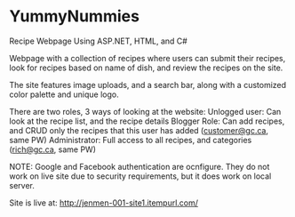 # YummyNummies
Recipe Webpage Using ASP.NET, HTML, and C#

Webpage with a collection of recipes where users can submit their recipes, 
look for recipes based on name of dish, and review the recipes on the site.

The site features image uploads, and a search bar, along with a customized color palette and unique logo.

There are two roles, 3 ways of looking at the website:
Unlogged user: Can look at the recipe list, and the recipe details
Blogger Role: Can add recipes, and CRUD only the recipes that this user has added (customer@gc.ca, same PW)
Administrator: Full access to all recipes, and categories (rich@gc.ca, same PW)

NOTE: 
Google and Facebook authentication are ocnfigure. They do not work on live site due to security requirements, but it does work on local server. 

Site is live at:
http://jenmen-001-site1.itempurl.com/
